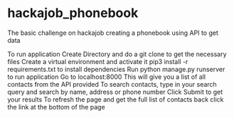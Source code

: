 # hackajob_phonebook
The basic challenge on hackajob creating a phonebook using API to get data

To run application
Create Directory and do a git clone to get the necessary files
Create a virtual environment and activate it
pip3 install -r requirements.txt to install dependencies
Run python manage.py runserver to run application
Go to localhost:8000
This will give you a list of all contacts from the API provided
To search contacts, type in your search query and search by name, address or phone number
Click Submit to get your results
To refresh the page and get the full list of contacts back click the link at the bottom of the page
